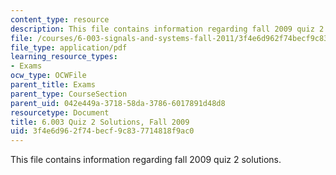 ```yaml
---
content_type: resource
description: This file contains information regarding fall 2009 quiz 2 solutions.
file: /courses/6-003-signals-and-systems-fall-2011/3f4e6d962f74becf9c837714818f9ac0_MIT6_003F11_F09q2_sol.pdf
file_type: application/pdf
learning_resource_types:
- Exams
ocw_type: OCWFile
parent_title: Exams
parent_type: CourseSection
parent_uid: 042e449a-3718-58da-3786-6017891d48d8
resourcetype: Document
title: 6.003 Quiz 2 Solutions, Fall 2009
uid: 3f4e6d96-2f74-becf-9c83-7714818f9ac0
---
```

This file contains information regarding fall 2009 quiz 2 solutions.

